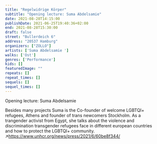 ```yaml
---
title: "Regelwidrige Körper"
subtitle: "Opening lecture: Suma Abdelsamie"
date: 2021-08-28T14:15:00
publishDate: 2021-06-25T19:40:36+02:00
end: 2021-08-28T15:30:00
draft: false
street: "Bullerdeich 6"
address: "20537 Hamburg"
organizers: ["ZOLLO"]
artists: ['Suma Abdelsamie ']
walks: ['Ost']
genres: ['Performance']
kids: []
featuredImage: ""
repeats: []
repeat_times: []
sequels: []
sequel_times: []
---
```


Opening lecture: Suma Abdelsamie



Besides many projects Suma is the Co-founder of welcome LGBTQI+ refugees, Athens and founder of trans newcomers Stockholm. As a trangender activist from Egypt, she talks about the violence and discrimination transgender refugees face in different european countries and how to protect the LGBTQI+ community. ↗https://www.unhcr.org/news/press/2021/6/60be8f344/